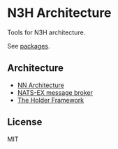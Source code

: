 # N3H Architecture

Tools for N3H architecture.

See [packages](./packages).

## Architecture

- [NN Architecture](https://www.jianshu.com/p/5fd17296c97f)
- [NATS-EX message broker](https://github.com/zhaoyao91/nats-ex/tree/master/packages/nats-ex)
- [The Holder Framework](https://github.com/zhaoyao91/the-holder)

## License

MIT
